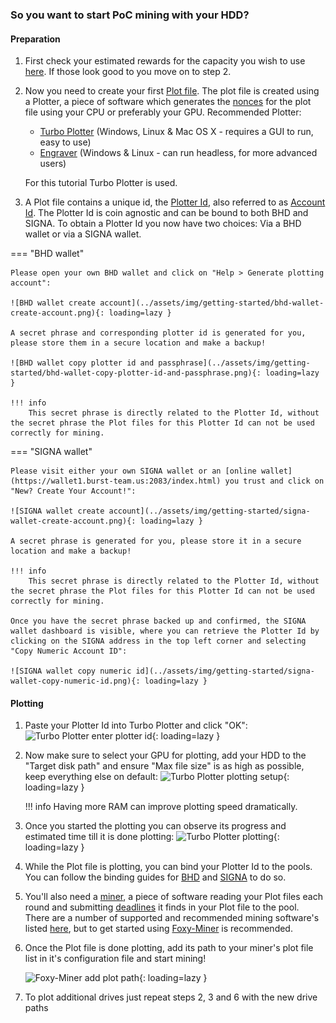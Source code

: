 ### So you want to start PoC mining with your HDD?

#### Preparation

1. First check your estimated rewards for the capacity you wish to use [here](https://calculator.foxypool.io). If those look good to you move on to step 2.
2. Now you need to create your first [Plot file](glossary.md#plot-file). The plot file is created using a Plotter, a piece of software which generates the [nonces](glossary.md#nonce) for the plot file using your CPU or preferably your GPU.
Recommended Plotter:
    - [Turbo Plotter](https://blackpawn.com/tp/) (Windows, Linux & Mac OS X - requires a GUI to run, easy to use)
    - [Engraver](https://github.com/PoC-Consortium/engraver/releases) (Windows & Linux - can run headless, for more advanced users)

    For this tutorial Turbo Plotter is used.

3. A Plot file contains a unique id, the [Plotter Id](glossary.md#plotter-id), also referred to as [Account Id](glossary.md#account-id). The Plotter Id is coin agnostic and can be bound to both BHD and SIGNA. To obtain a Plotter Id you now have two choices: Via a BHD wallet or via a SIGNA wallet.

=== "BHD wallet"

    Please open your own BHD wallet and click on "Help > Generate plotting account":

    ![BHD wallet create account](../assets/img/getting-started/bhd-wallet-create-account.png){: loading=lazy }

    A secret phrase and corresponding plotter id is generated for you, please store them in a secure location and make a backup!

    ![BHD wallet copy plotter id and passphrase](../assets/img/getting-started/bhd-wallet-copy-plotter-id-and-passphrase.png){: loading=lazy }

    !!! info
        This secret phrase is directly related to the Plotter Id, without the secret phrase the Plot files for this Plotter Id can not be used correctly for mining.

=== "SIGNA wallet"

    Please visit either your own SIGNA wallet or an [online wallet](https://wallet1.burst-team.us:2083/index.html) you trust and click on "New? Create Your Account!":

    ![SIGNA wallet create account](../assets/img/getting-started/signa-wallet-create-account.png){: loading=lazy }

    A secret phrase is generated for you, please store it in a secure location and make a backup!

    !!! info
        This secret phrase is directly related to the Plotter Id, without the secret phrase the Plot files for this Plotter Id can not be used correctly for mining.

    Once you have the secret phrase backed up and confirmed, the SIGNA wallet dashboard is visible, where you can retrieve the Plotter Id by clicking on the SIGNA address in the top left corner and selecting "Copy Numeric Account ID":

    ![SIGNA wallet copy numeric id](../assets/img/getting-started/signa-wallet-copy-numeric-id.png){: loading=lazy }

#### Plotting

1. Paste your Plotter Id into Turbo Plotter and click "OK":
    ![Turbo Plotter enter plotter id](../assets/img/getting-started/tp-enter-plotter-id.png){: loading=lazy }

2. Now make sure to select your GPU for plotting, add your HDD to the "Target disk path" and ensure "Max file size" is as high as possible, keep everything else on default:
    ![Turbo Plotter plotting setup](../assets/img/getting-started/tp-plot-setup.png){: loading=lazy }

    !!! info
        Having more RAM can improve plotting speed dramatically.

3. Once you started the plotting you can observe its progress and estimated time till it is done plotting:
    ![Turbo Plotter plotting](../assets/img/getting-started/tp-plotting.png){: loading=lazy }

4. While the Plot file is plotting, you can bind your Plotter Id to the pools. You can follow the binding guides for [BHD](foxy-pool/binding/bhd.md) and [SIGNA](foxy-pool/binding/signa.md) to do so.
5. You'll also need a [miner](glossary.md#mining-software), a piece of software reading your Plot files each round and submitting [deadlines](glossary.md#deadline) it finds in your Plot file to the pool.
   There are a number of supported and recommended mining software's listed [here](foxy-pool/mining.md), but to get started using [Foxy-Miner](foxy-miner/index.md) is recommended.
6. Once the Plot file is done plotting, add its path to your miner's plot file list in it's configuration file and start mining!

    ![Foxy-Miner add plot path](../assets/img/getting-started/foxy-miner-config-add-plot-path.png){: loading=lazy }

7. To plot additional drives just repeat steps 2, 3 and 6 with the new drive paths
